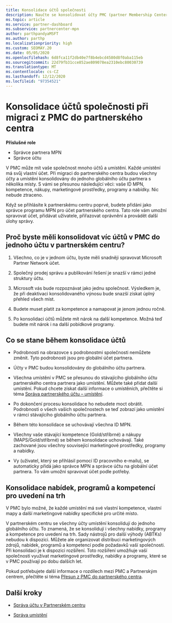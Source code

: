 ```yaml
---
title: Konsolidace účtů společnosti
description: Naučte se konsolidovat účty PMC (partner Membership Center) do jednoho účtu v partnerském centru. Platí pro migraci z PMC do partnerského centra.
ms.topic: article
ms.service: partner-dashboard
ms.subservice: partnercenter-mpn
author: parthpandyaMSFT
ms.author: parthp
ms.localizationpriority: high
ms.custom: SEOMAY.20
ms.date: 05/05/2020
ms.openlocfilehash: 6d8fca11f2db40e7f8b4ebcd4580d8f0aba115eb
ms.sourcegitcommit: 22d79fb31cce852ae809078ea2310ebc80030739
ms.translationtype: MT
ms.contentlocale: cs-CZ
ms.lasthandoff: 12/12/2020
ms.locfileid: "97354521"
---
```

# <a name="consolidate-your-company-accounts-when-migrating-from-pmc-to-partner-center"></a>Konsolidace účtů společnosti při migraci z PMC do partnerského centra

**Příslušné role**

- Správce partnera MPN
- Správce účtu

V PMC může mít vaše společnost mnoho účtů a umístění. Každé umístění má svůj vlastní účet. Při migraci do partnerského centra budou všechny účty a umístění konsolidovány do jednoho globálního účtu partnera s několika místy. S vámi se přesunou následující věci: vaše ID MPN, kompetence, nákupy, marketingové prostředky, programy a nabídky. Nic nebude ztraceno.

Když se přihlásíte k partnerskému centru poprvé, budete přidáni jako správce programu MPN pro účet partnerského centra. Tato role vám umožní spravovat účet, přidávat uživatele, přiřazovat oprávnění a provádět další úlohy správy.

## <a name="why-should-you-consolidate-your-multiple-accounts-in-pmc-into-one-account-in-partner-center"></a>Proč byste měli konsolidovat víc účtů v PMC do jednoho účtu v partnerském centru?

1. Všechno, co je v jednom účtu, byste měli snadněji spravovat Microsoft Partner Network účet.

2. Společný prodej správu a publikování řešení je snazší v rámci jedné struktury účtu.

3. Microsoft vás bude rozpoznávat jako jednu společnost. Výsledkem je, že při deaktivaci konsolidovaného výnosu bude snazší získat úplný přehled všech míst.  

4. Budete muset platit za kompetence a namapovat je jenom jednou ročně.

5. Po konsolidaci účtů můžete mít nárok na další kompetence. Možná teď budete mít nárok i na další pobídkové programy.

## <a name="what-happens-during-consolidation-of-accounts"></a>Co se stane během konsolidace účtů

- Podrobnosti na obrazovce s podrobnostmi společnosti nemůžete změnit. Tyto podrobnosti jsou pro globální účet partnera.

- Účty v PMC budou konsolidovány do globálního účtu partnera.

- Všechna umístění v PMC se přesunou do stávajícího globálního účtu partnerského centra partnera jako umístění. Můžete také přidat další umístění. Pokud chcete získat další informace o umístěních, přečtěte si téma  [Správa partnerského účtu – umístění](manage-locations.md).

- Po dokončení procesu konsolidace ho nebudete moct obrátit. Podrobnosti o všech vašich společnostech se teď zobrazí jako umístění v rámci stávajícího globálního účtu partnera. 

- Během této konsolidace se uchovávají všechna ID MPN.

- Všechny vaše stávající kompetence (Gold/stříbrné) a nákupy (MAPS/Gold/stříbrné) se během konsolidace uchovávají. Také zachované jsou všechny související marketingové prostředky, programy a nabídky.

- Vy (uživatel, který se přihlásil pomocí ID pracovního e-mailu), se automaticky přidá jako správce MPN a správce účtu na globální účet partnera. To vám umožní spravovat účet podle potřeby.

## <a name="consolidating-your-go-to-market-offers-programs-and-competencies"></a>Konsolidace nabídek, programů a kompetencí pro uvedení na trh

V PMC bylo možné, že každé umístění má své vlastní kompetence, vlastní mapy a další marketingové nabídky specifické pro určité místo.

V partnerském centru se všechny účty umístění konsolidují do jednoho globálního účtu. To znamená, že se konsolidují i všechny nabídky, programy a kompetence pro uvedení na trh. Sady nástrojů pro další výhody (ABTKs) nebudou k dispozici. Můžete ale organizovat distribuci marketingových zdrojů, nabídek, programů a kompetencí podle požadavků vaší společnosti. Při konsolidaci je k dispozici rozšíření. Toto rozšíření umožňuje vaší společnosti využívat marketingové prostředky, nabídky a programy, které se v PMC používají po dobu dalších let.

Pokud potřebujete další informace o rozdílech mezi PMC a Partnerským centrem, přečtěte si téma [Přesun z PMC do partnerského centra](guide-to-migration.md).

## <a name="next-steps"></a>Další kroky

- [Správa účtu v Partnerském centru](partner-center-account-setup.md)

- [Správa umístění](manage-locations.md)
